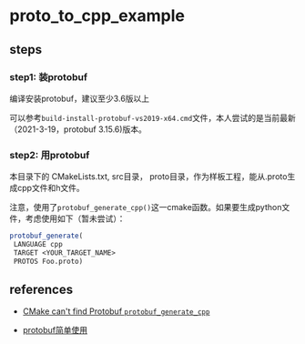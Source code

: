 # proto_to_cpp_example


## steps

### step1: 装protobuf

编译安装protobuf，建议至少3.6版以上

可以参考`build-install-protobuf-vs2019-x64.cmd`文件，本人尝试的是当前最新（2021-3-19，protobuf 3.15.6)版本。

### step2: 用protobuf

本目录下的 CMakeLists.txt, src目录， proto目录，作为样板工程，能从.proto生成cpp文件和h文件。

注意，使用了`protobuf_generate_cpp()`这一cmake函数。如果要生成python文件，考虑使用如下（暂未尝试）：
```cmake
protobuf_generate(
 LANGUAGE cpp
 TARGET <YOUR_TARGET_NAME> 
 PROTOS Foo.proto)
```


## references

- [CMake can't find Protobuf `protobuf_generate_cpp`](https://stackoverflow.com/questions/52533396/cmake-cant-find-protobuf-protobuf-generate-cpp)

- [protobuf简单使用](https://www.cnblogs.com/zjutzz/p/11158617.html)